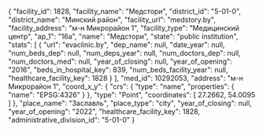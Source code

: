 {
    "facility_id": 1828,
    "facility_name": "Медстори",
    "district_id": "5-01-0",
    "district_name": "Минский район",
    "facility_url": "medstory.by",
    "facility_address": "м-н Микрорайон 1",
    "facility_type": "Медицинский центр",
    "ap_1": "16а",
    "name": "Медстори",
    "state": "public institution",
    "stats": [
        {
            "url": "evaclinic.by",
            "dep_name": null,
            "date_year": null,
            "num_beds_dep": null,
            "num_deps_year": null,
            "num_doctors_dep": null,
            "num_doctors_med": null,
            "year_of_closing": null,
            "year_of_opening": "2016",
            "beds_in_hospital_key": 839,
            "num_beds_facility_year": null,
            "healthcare_facility_key": 1828
        }
    ],
    "med_id": 10292053,
    "address": "м-н Микрорайон 1",
    "coord_x_y": {
        "crs": {
            "type": "name",
            "properties": {
                "name": "EPSG:4326"
            }
        },
        "type": "Point",
        "coordinates": [
            27.2662,
            54.0095
        ]
    },
    "place_name": "Заславль",
    "place_type": "city",
    "year_of_closing": null,
    "year_of_opening": "2022",
    "healthcare_facility_key": 1828,
    "administrative_division_id": "5-01-0"
}